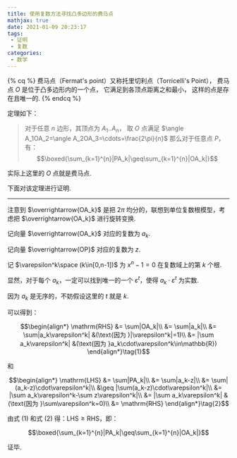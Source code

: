 ```yaml
---
title: 使用复数方法寻找凸多边形的费马点
mathjax: true
date: 2021-01-09 20:23:17
tags:
 - 证明
 - 复数
categories:
 - 数学
---
```


<!-- placeholder -->

{% cq %} 费马点（Fermat's point）又称托里切利点（Torricelli's Point），
费马点 $O$ 是位于凸多边形内的一个点，
它满足到各顶点距离之和最小，
这样的点是存在且唯一的. {% endcq %}

定理如下：

> 对于任意 $n$ 边形，其顶点为 $A_1..A_n$，
> 取 $O$ 点满足 $\angle A_1OA_2=\angle A_2OA_3=\cdots=\frac{2\pi}{n}$
> 那么对于任意点 $P$，有：
> $$\boxed{\sum_{k=1}^{n}|PA_k|\geq\sum_{k=1}^{n}|OA_k|}$$

实际上这里的 $O$ 点就是费马点.

下面对该定理进行证明.

<!-- more -->

---

注意到 $\overrightarrow{OA_k}$ 是把 $2\pi$ 均分的，联想到单位复数根模型，考虑把 $\overrightarrow{OA_k}$ 进行旋转变换.

记向量 $\overrightarrow{OA_k}$ 对应的复数为 $a_k$.

记向量 $\overrightarrow{OP}$ 对应的复数为 $z$.

记 $\varepsilon^k\space (k\in[0,n-1])$ 为 $x^n-1=0$ 在复数域上的第 $k$ 个根.

显然，对于每个 $a_k$，一定可以找到唯一的一个 $\varepsilon^t$，使得 $a_k\cdot\varepsilon^t$ 为实数.

因为 $a_k$ 是无序的，不妨假设这里的 $t$ 就是 $k$.

可以得到：

$$\begin{align*}
\mathrm{RHS} &= \sum|OA_k|\\
&= \sum|a_k|\\
&= \sum|a_k\varepsilon^k| &(\text{因为 }|\varepsilon^k|=1)\\
&= |\sum a_k\varepsilon^k| &(\text{因为 }a_k\cdot\varepsilon^k\in\mathbb{R})
\end{align*}\tag{1}$$

和

$$\begin{align*}
\mathrm{LHS} &= \sum|PA_k|\\
&= \sum|a_k-z|\\
&= \sum|(a_k-z)\cdot\varepsilon^k|\\
&\geq |\sum(a_k-z)\cdot\varepsilon^k|\\
&= |\sum a_k\varepsilon^k-\sum z\varepsilon^k|\\
&= |\sum a_k\varepsilon^k| &(\text{因为 }\sum\varepsilon^k=0)\\
&= \mathrm{RHS}
\end{align*}\tag{2}$$

由式 $(1)$ 和式 $(2)$ 得：$\mathrm{LHS}\geq\mathrm{RHS}$，即：

$$\boxed{\sum_{k=1}^{n}|PA_k|\geq\sum_{k=1}^{n}|OA_k|}$$

证毕.